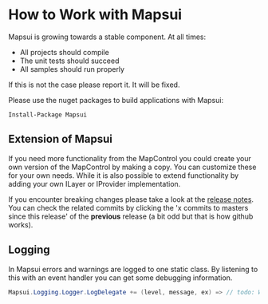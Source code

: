 # How to Work with Mapsui

Mapsui is growing towards a stable component. At all times:
- All projects should compile
- The unit tests should succeed
- All samples should run properly

If this is not the case please report it. It will be fixed.

Please use the nuget packages to build applications with Mapsui:

```Install-Package Mapsui```

## Extension of Mapsui
If you need more functionality from the MapControl you could create your own version of the MapControl by making a copy. You can customize these for your own needs. While it is also possible to extend functionality by adding your own ILayer or IProvider implementation.

If you encounter breaking changes please take a look at the [release notes](https://github.com/pauldendulk/Mapsui/releases). You can check the related commits by clicking the 'x commits to masters since this release' of the **previous** release (a bit odd but that is how github works).

## Logging
In Mapsui errors and warnings are logged to one static class. By listening to this with an event handler you can get some debugging information. 

```csharp
Mapsui.Logging.Logger.LogDelegate += (level, message, ex) => // todo: Write to your own logger;
```
